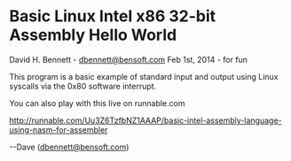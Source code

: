 Basic Linux Intel x86 32-bit Assembly Hello World
===

David H. Bennett - dbennett@bensoft.com
Feb 1st, 2014 - for fun

This program is a basic example of standard input
and output using Linux syscalls via the
0x80 software interrupt.

You can also play with this live on runnable.com

http://runnable.com/Uu3Z6TzfbNZ1AAAP/basic-intel-assembly-language-using-nasm-for-assembler

--Dave (dbennett@bensoft.com)

